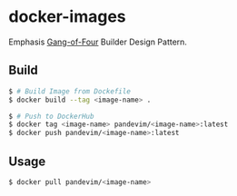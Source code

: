 # docker-images
Emphasis [Gang-of-Four](http://www.uml.org.cn/c++/pdf/DesignPatterns.pdf#) Builder Design Pattern.

## Build
```bash
$ # Build Image from Dockefile
$ docker build --tag <image-name> .
```
```bash
$ # Push to DockerHub
$ docker tag <image-name> pandevim/<image-name>:latest
$ docker push pandevim/<image-name>:latest
```
## Usage
```bash
$ docker pull pandevim/<image-name>
```
